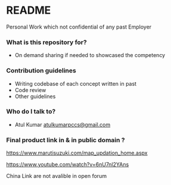 # README #

Personal Work which not confidential of any past Employer

### What is this repository for? ###

* On demand sharing if needed to showcased the competency

### Contribution guidelines ###

* Writing codebase of each concept written in past
* Code review
* Other guidelines

### Who do I talk to? ###

* Atul Kumar   <atulkumarpccs@gmail.com>

### Final product link in & in public domain ? ###

<https://www.marutisuzuki.com/map_updation_home.aspx>

<https://www.youtube.com/watch?v=6nU7nl2YAns>

China Link are not avalible in open forum 

